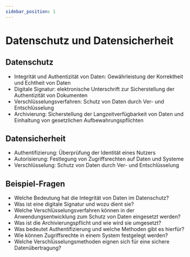 ```yaml
---
sidebar_position: 1
---
```


# Datenschutz und Datensicherheit

<!--
Anwendungen unter Berücksichtigung von Datenschutz und Datensicherheit erstellen können

-   Datenschutz (Integrität und Authentizität von Daten,
    Digitale Signatur, Verschlüsselungsverfahren, Archivierung (Systeme, Fristen, Pflichten)
-   Datensicherheit (Authentifizierung, Autorisierung,
    Verschlüsselung) -->

## Datenschutz

-   Integrität und Authentizität von Daten: Gewährleistung der Korrektheit und Echtheit von Daten
-   Digitale Signatur: elektronische Unterschrift zur Sicherstellung der Authentizität von Dokumenten
-   Verschlüsselungsverfahren: Schutz von Daten durch Ver- und Entschlüsselung
-   Archivierung: Sicherstellung der Langzeitverfügbarkeit von Daten und Einhaltung von gesetzlichen Aufbewahrungspflichten

## Datensicherheit

-   Authentifizierung: Überprüfung der Identität eines Nutzers
-   Autorisierung: Festlegung von Zugriffsrechten auf Daten und Systeme
-   Verschlüsselung: Schutz von Daten durch Ver- und Entschlüsselung

## Beispiel-Fragen

-   Welche Bedeutung hat die Integrität von Daten im Datenschutz?
-   Was ist eine digitale Signatur und wozu dient sie?
-   Welche Verschlüsselungsverfahren können in der Anwendungsentwicklung zum Schutz von Daten eingesetzt werden?
-   Was ist die Archivierungspflicht und wie wird sie umgesetzt?
-   Was bedeutet Authentifizierung und welche Methoden gibt es hierfür?
-   Wie können Zugriffsrechte in einem System festgelegt werden?
-   Welche Verschlüsselungsmethoden eignen sich für eine sichere Datenübertragung?
